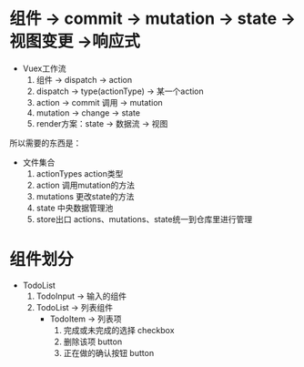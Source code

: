 # 组件 -> commit -> mutation -> state -> 视图变更 ->响应式
 - Vuex工作流
   1. 组件 -> dispatch -> action
   2. dispatch -> type(actionType) -> 某一个action
   3. action -> commit 调用 -> mutation
   4. mutation -> change -> state
   5. render方案：state -> 数据流 -> 视图

所以需要的东西是：
 - 文件集合
   1. actionTypes   action类型
   2. action        调用mutation的方法
   3. mutations     更改state的方法
   4. state         中央数据管理池
   5. store出口      actions、mutations、state统一到仓库里进行管理

# 组件划分
 - TodoList
   1. TodoInput -> 输入的组件
   2. TodoList -> 列表组件
      - TodoItem -> 列表项
        1. 完成或未完成的选择  checkbox
        2. 删除该项           button
        3. 正在做的确认按钮    button